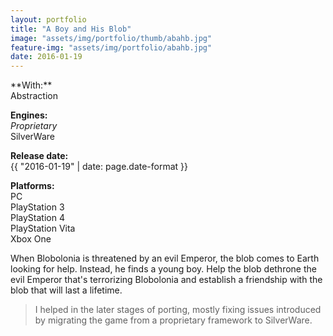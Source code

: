 ```yaml
---
layout: portfolio
title: "A Boy and His Blob"
image: "assets/img/portfolio/thumb/abahb.jpg"
feature-img: "assets/img/portfolio/abahb.jpg"
date: 2016-01-19
---
```

<div class="portfolio-page-right" markdown="1">
**With:**<br>Abstraction

**Engines:**<br>*Proprietary*<br>SilverWare

**Release date:**<br>{{ "2016-01-19" | date: page.date-format }}

**Platforms:**<br>PC<br>PlayStation 3<br>PlayStation 4<br>PlayStation Vita<br>Xbox One
</div>
<div class="portfolio-page-left" markdown="1">
When Blobolonia is threatened by an evil Emperor, the blob comes to Earth looking for help.
Instead, he finds a young boy. Help the blob dethrone the evil Emperor that's terrorizing Blobolonia
and establish a friendship with the blob that will last a lifetime.

> I helped in the later stages of porting, mostly fixing issues introduced by migrating the game from
> a proprietary framework to SilverWare.
</div>